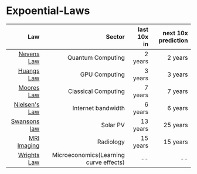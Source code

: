 # Expoential-Laws

| Law        | Sector  | last 10x in  | next 10x prediction  | 
| -------------:| -----:| ------:| ------:|
| [Nevens Law](https://en.wikipedia.org/wiki/Hartmut_Neven#Neven's_law) | Quantum Computing| 2 years| 2 years|
| [Huangs Law](https://en.wikipedia.org/wiki/Huang%27s_law) | GPU Computing| 3 years| 3 years|
| [Moores Law](https://en.wikipedia.org/wiki/Moore%27s_law) | Classical Computing| 7 years| 7 years|
| [Nielsen's Law](https://www.nngroup.com/articles/law-of-bandwidth/) | Internet bandwidth| 6 years| 6 years|
| [Swansons law](https://en.wikipedia.org/wiki/Swanson%27s_law) | Solar PV | 13 years| 25 years|
| [MRI Imaging](https://qr.ae/pG7IOv) | Radiology| 15 years| 15 years|
| [Wrights Law](https://en.wikipedia.org/wiki/Experience_curve_effects) | Microeconomics(Learning curve effects)|--|--|


